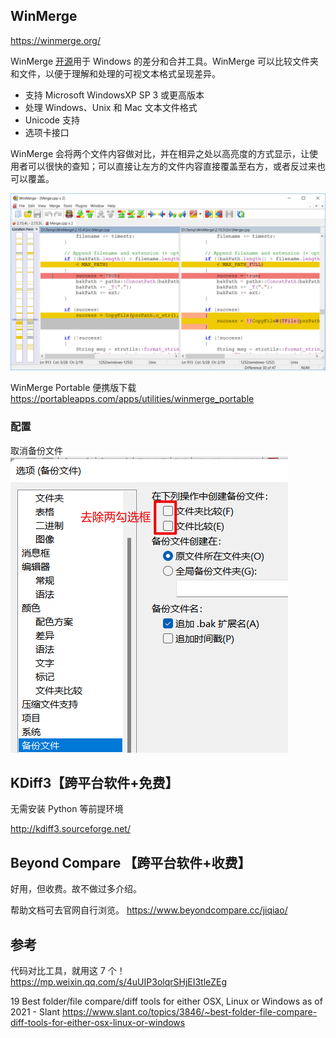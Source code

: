 ## WinMerge

https://winmerge.org/

WinMerge [开源](https://winmerge.org/source-code/)用于 Windows 的差分和合并工具。WinMerge 可以比较文件夹和文件，以便于理解和处理的可视文本格式呈现差异。

* 支持 Microsoft WindowsXP SP 3 或更高版本
* 处理 Windows、Unix 和 Mac 文本文件格式
* Unicode 支持
* 选项卡接口

WinMerge 会将两个文件内容做对比，并在相异之处以高亮度的方式显示，让使用者可以很快的查知；可以直接让左方的文件内容直接覆盖至右方，或者反过来也可以覆盖。

![软件截图](./各平台-文件-代码-对比工具总结.png)

WinMerge Portable 便携版下载
https://portableapps.com/apps/utilities/winmerge_portable

### 配置

取消备份文件
![配置](./各平台-文件-代码-对比工具总结2.png)

## KDiff3【跨平台软件+免费】

无需安装 Python 等前提环境

http://kdiff3.sourceforge.net/

## Beyond Compare 【跨平台软件+收费】

好用，但收费。故不做过多介绍。

帮助文档可去官网自行浏览。
https://www.beyondcompare.cc/jiqiao/

## 参考

代码对比工具，就用这 7 个！ 
https://mp.weixin.qq.com/s/4uUIP3olqrSHjEI3tleZEg

19 Best folder/file compare/diff tools for either OSX, Linux or Windows as of 2021 - Slant https://www.slant.co/topics/3846/~best-folder-file-compare-diff-tools-for-either-osx-linux-or-windows